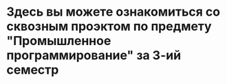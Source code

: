 # Здесь вы можете ознакомиться со сквозным проэктом по предмету "Промышленное программирование" за 3-ий семестр
